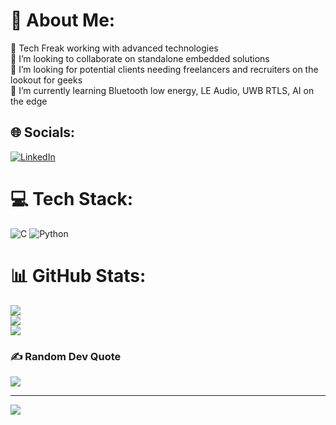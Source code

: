 # 💫 About Me:
🔭 Tech Freak working with advanced technologies  <br>👯 I’m looking to collaborate on standalone embedded solutions <br>🤝 I’m looking for potential clients needing freelancers and recruiters on the lookout for geeks<br>🌱 I’m currently learning Bluetooth low energy, LE Audio, UWB RTLS, AI on the edge<br>


## 🌐 Socials:
[![LinkedIn](https://img.shields.io/badge/LinkedIn-%230077B5.svg?logo=linkedin&logoColor=white)](https://linkedin.com/in/https://www.linkedin.com/in/geetansh-shukla-7759281b8/) 

# 💻 Tech Stack:
![C](https://img.shields.io/badge/c-%2300599C.svg?style=for-the-badge&logo=c&logoColor=white) ![Python](https://img.shields.io/badge/python-3670A0?style=for-the-badge&logo=python&logoColor=ffdd54)
# 📊 GitHub Stats:
![](https://github-readme-stats.vercel.app/api?username=Geetansh-s&theme=gotham&hide_border=true&include_all_commits=false&count_private=true)<br/>
![](https://github-readme-streak-stats.herokuapp.com/?user=Geetansh-s&theme=gotham&hide_border=true)<br/>
![](https://github-readme-stats.vercel.app/api/top-langs/?username=Geetansh-s&theme=gotham&hide_border=true&include_all_commits=false&count_private=true&layout=compact)

### ✍️ Random Dev Quote
![](https://quotes-github-readme.vercel.app/api?type=horizontal&theme=dark)

---
[![](https://visitcount.itsvg.in/api?id=geetansh&label=Profile%20Views&color=12&icon=5&pretty=false)](https://visitcount.itsvg.in)
<!-- Proudly created with GPRM ( https://gprm.itsvg.in ) -->
